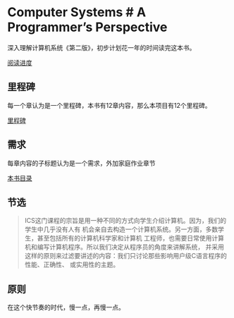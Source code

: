 # Computer Systems # A Programmer’s Perspective
深入理解计算机系统《第二版》，初步计划花一年的时间读完这本书。

[阅读进度](Changes.md)

## 里程碑
每一个章认为是一个里程碑，本书有12章内容，那么本项目有12个里程碑。

[里程碑](https://github.com/WALL-E/csapp-reading-notes/milestones)

## 需求
每章内容的子标题认为是一个需求，外加家庭作业章节

[本书目录](Contents.md)

## 节选

> ICS这门课程的宗旨是用一种不同的方式向学生介绍计算机。因为，我们的学生中几乎没有人有
> 机会亲自去构造一个计算机系统。另一方面，多数学生，甚至包括所有的计算机科学家和计算机
> 工程师，也需要日常使用计算机和编写计算机程序。所以我们决定从程序员的角度来讲解系统，
> 并采用这样的原则来过滤要讲述的内容：我们只讨论那些影响用户级C语言程序的性能、正确性、
> 或实用性的主题。


## 原则
在这个快节奏的时代，慢一点，再慢一点。
